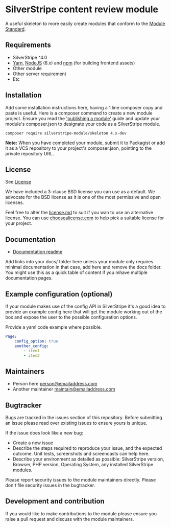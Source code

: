 # SilverStripe content review module

A useful skeleton to more easily create modules that conform to the
[Module Standard](https://docs.silverstripe.org/en/developer_guides/extending/modules/#module-standard).

## Requirements

-   SilverStripe ^4.0
-   [Yarn](https://yarnpkg.com/lang/en/), [NodeJS](https://nodejs.org/en/) (6.x) and [npm](https://npmjs.com) (for building
    frontend assets)
-   Other module
-   Other server requirement
-   Etc

## Installation

Add some installation instructions here, having a 1 line composer copy and paste is useful.
Here is a composer command to create a new module project. Ensure you read the
['publishing a module'](https://docs.silverstripe.org/en/developer_guides/extending/how_tos/publish_a_module/) guide
and update your module's composer.json to designate your code as a SilverStripe module.

```
composer require silverstripe-module/skeleton 4.x-dev
```

**Note:** When you have completed your module, submit it to Packagist or add it as a VCS repository to your
project's composer.json, pointing to the private repository URL.

## License

See [License](license.md)

We have included a 3-clause BSD license you can use as a default. We advocate for the BSD license as
it is one of the most permissive and open licenses.

Feel free to alter the [license.md](license.md) to suit if you wan to use an alternative license.
You can use [choosealicense.com](http://choosealicense.com) to help pick a suitable license for your project.

## Documentation

-   [Documentation readme](docs/en/readme.md)

Add links into your docs/<language> folder here unless your module only requires minimal documentation
in that case, add here and remove the docs folder. You might use this as a quick table of content if you
mhave multiple documentation pages.

## Example configuration (optional)

If your module makes use of the config API in SilverStripe it's a good idea to provide an example config
here that will get the module working out of the box and expose the user to the possible configuration options.

Provide a yaml code example where possible.

```yaml
Page:
    config_option: true
    another_config:
        - item1
        - item2
```

## Maintainers

-   Person here <person@emailaddress.com>
-   Another maintainer <maintain@emailaddress.com>

## Bugtracker

Bugs are tracked in the issues section of this repository. Before submitting an issue please read over
existing issues to ensure yours is unique.

If the issue does look like a new bug:

-   Create a new issue
-   Describe the steps required to reproduce your issue, and the expected outcome. Unit tests, screenshots
    and screencasts can help here.
-   Describe your environment as detailed as possible: SilverStripe version, Browser, PHP version,
    Operating System, any installed SilverStripe modules.

Please report security issues to the module maintainers directly. Please don't file security issues in the bugtracker.

## Development and contribution

If you would like to make contributions to the module please ensure you raise a pull request and discuss with the module maintainers.
